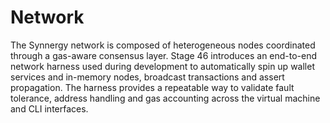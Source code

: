 # Network

The Synnergy network is composed of heterogeneous nodes coordinated through a
gas-aware consensus layer.  Stage 46 introduces an end-to-end network harness
used during development to automatically spin up wallet services and in-memory
nodes, broadcast transactions and assert propagation.  The harness provides a
repeatable way to validate fault tolerance, address handling and gas
accounting across the virtual machine and CLI interfaces.
